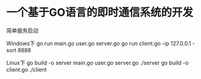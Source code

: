 # 一个基于GO语言的即时通信系统的开发
简单服务启动

Windows下
go run main.go user.go server.go
go run client.go -ip 127.0.0.1 -sort 8888

Linux下
go build -o server main.go user.go server.go
./server
go build -o client.go
./client
